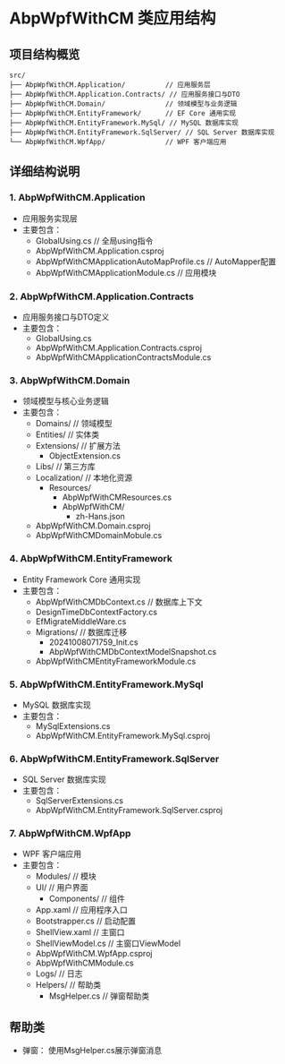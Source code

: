 # AbpWpfWithCM 类应用结构

## 项目结构概览

```
src/
├── AbpWpfWithCM.Application/          // 应用服务层
├── AbpWpfWithCM.Application.Contracts/ // 应用服务接口与DTO
├── AbpWpfWithCM.Domain/               // 领域模型与业务逻辑
├── AbpWpfWithCM.EntityFramework/      // EF Core 通用实现
├── AbpWpfWithCM.EntityFramework.MySql/ // MySQL 数据库实现
├── AbpWpfWithCM.EntityFramework.SqlServer/ // SQL Server 数据库实现
└── AbpWpfWithCM.WpfApp/               // WPF 客户端应用
```

## 详细结构说明

### 1. AbpWpfWithCM.Application
- 应用服务实现层
- 主要包含：  
  - GlobalUsing.cs      // 全局using指令
  - AbpWpfWithCM.Application.csproj
  - AbpWpfWithCMApplicationAutoMapProfile.cs // AutoMapper配置
  - AbpWpfWithCMApplicationModule.cs // 应用模块

### 2. AbpWpfWithCM.Application.Contracts
- 应用服务接口与DTO定义
- 主要包含：  
  - GlobalUsing.cs
  - AbpWpfWithCM.Application.Contracts.csproj
  - AbpWpfWithCMApplicationContractsModule.cs

### 3. AbpWpfWithCM.Domain
- 领域模型与核心业务逻辑
- 主要包含：
  - Domains/            // 领域模型    
  - Entities/           // 实体类    
  - Extensions/         // 扩展方法
    - ObjectExtension.cs
  - Libs/               // 第三方库    
  - Localization/       // 本地化资源
    - Resources/
      - AbpWpfWithCMResources.cs
      - AbpWpfWithCM/
        - zh-Hans.json
  - AbpWpfWithCM.Domain.csproj
  - AbpWpfWithCMDomainMobule.cs

### 4. AbpWpfWithCM.EntityFramework
- Entity Framework Core 通用实现
- 主要包含：
  - AbpWpfWithCMDbContext.cs // 数据库上下文
  - DesignTimeDbContextFactory.cs
  - EfMigrateMiddleWare.cs
  - Migrations/           // 数据库迁移
    - 20241008071759_Init.cs
    - AbpWpfWithCMDbContextModelSnapshot.cs  
  - AbpWpfWithCMEntityFrameworkModule.cs

### 5. AbpWpfWithCM.EntityFramework.MySql
- MySQL 数据库实现
- 主要包含：
  - MySqlExtensions.cs
  - AbpWpfWithCM.EntityFramework.MySql.csproj

### 6. AbpWpfWithCM.EntityFramework.SqlServer
- SQL Server 数据库实现
- 主要包含：
  - SqlServerExtensions.cs
  - AbpWpfWithCM.EntityFramework.SqlServer.csproj

### 7. AbpWpfWithCM.WpfApp
- WPF 客户端应用
- 主要包含：
  - Modules/            // 模块	
  - UI/                 // 用户界面
    - Components/       // 组件        
  - App.xaml            // 应用程序入口
  - Bootstrapper.cs     // 启动配置
  - ShellView.xaml      // 主窗口
  - ShellViewModel.cs   // 主窗口ViewModel
  - AbpWpfWithCM.WpfApp.csproj
  - AbpWpfWithCMModule.cs
  - Logs/               // 日志    
  - Helpers/            // 帮助类
    - MsgHelper.cs      // 弹窗帮助类

## 帮助类
- 弹窗： 使用MsgHelper.cs展示弹窗消息
    